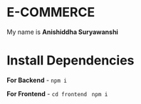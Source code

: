 # E-COMMERCE 

My name is **Anishiddha Suryawanshi**

# Install Dependencies

**For Backend** - `npm i`

**For Frontend** - `cd frontend` ` npm i`
